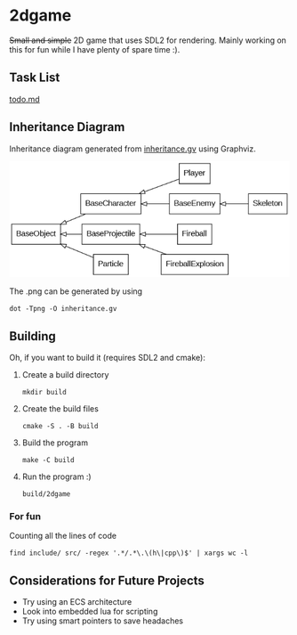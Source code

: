 # 2dgame

~~Small and simple~~ 2D game that uses SDL2 for rendering. Mainly working on this for fun while I have plenty of spare time :).

## Task List
[todo.md](todo.md)

## Inheritance Diagram

Inheritance diagram generated from [inheritance.gv](inheritance.gv) using Graphviz.

![inheritance.gv.png](inheritance.gv.png)

The .png can be generated by using
```
dot -Tpng -O inheritance.gv
```

## Building

Oh, if you want to build it (requires SDL2 and cmake): 

1. Create a build directory
    ```shell
    mkdir build
    ```

2. Create the build files
    ```shell
    cmake -S . -B build
    ```

3. Build the program
    ```shell
    make -C build
    ```

4. Run the program :)
    ```shell
    build/2dgame
    ```

### For fun

Counting all the lines of code
```shell
find include/ src/ -regex '.*/.*\.\(h\|cpp\)$' | xargs wc -l
```

## Considerations for Future Projects

- Try using an ECS architecture
- Look into embedded lua for scripting
- Try using smart pointers to save headaches
